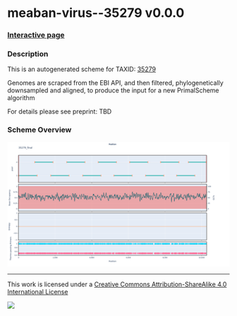 # meaban-virus--35279 v0.0.0

### [Interactive page](https://chrisgkent.github.io/schemes/meaban-virus--35279-1000-v0.0.0)

### Description

This is an autogenerated scheme for TAXID: [35279](https://www.ncbi.nlm.nih.gov/Taxonomy/Browser/wwwtax.cgi?mode=Info&id=35279&lvl=3&lin=f&keep=1&srchmode=1&unlock)

Genomes are scraped from the EBI API, and then filtered, phylogenetically downsampled and aligned, to produce the input for a new PrimalScheme algorithm

For details please see preprint: TBD

### Scheme Overview

![Alt text](work/35279_final.png '35279_final.png')

------------------------------------------------------------------------

This work is licensed under a [Creative Commons Attribution-ShareAlike 4.0 International License](http://creativecommons.org/licenses/by-sa/4.0/) 

![](https://i.creativecommons.org/l/by-sa/4.0/88x31.png)